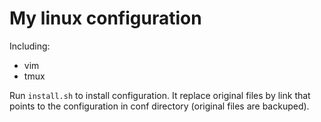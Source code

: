 # My linux configuration

Including:

 - vim
 - tmux

Run `install.sh` to install configuration. It replace original files by link that points to the configuration in conf
directory (original files are backuped).

